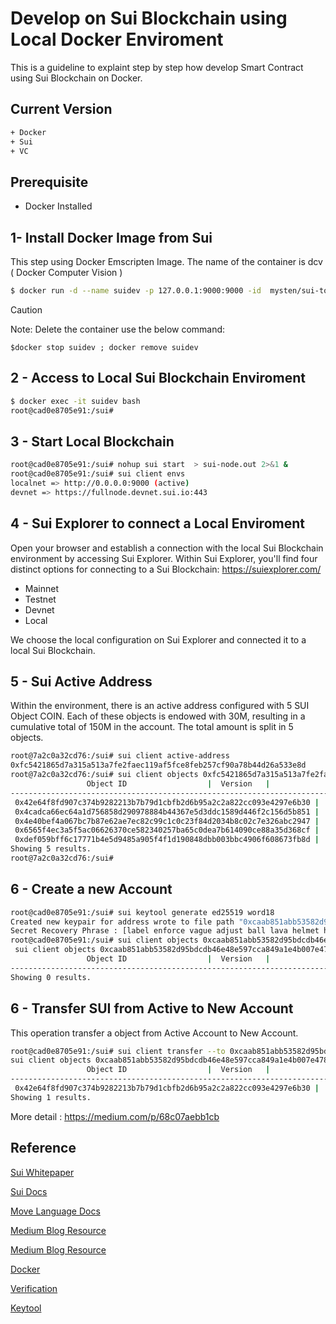 # Develop on Sui Blockchain using Local Docker Enviroment

This is a guideline to explaint step by step how develop Smart Contract using Sui Blockchain on Docker.

## Current Version 

```bash
+ Docker
+ Sui
+ VC 
```
## Prerequisite 

+ Docker Installed

## 1- Install Docker Image from Sui 

This step using Docker Emscripten Image. The name of the container is dcv  ( Docker Computer Vision  ) 
```bash
$ docker run -d --name suidev -p 127.0.0.1:9000:9000 -id  mysten/sui-tools:devnet
```

> [!CAUTION]
> Note: Delete the container use the below command:

 `$docker stop suidev ; docker remove suidev` 

## 2 - Access to Local Sui Blockchain Enviroment

```bash
$ docker exec -it suidev bash
root@cad0e8705e91:/sui#
```

## 3 - Start Local Blockchain 

```bash
root@cad0e8705e91:/sui# nohup sui start  > sui-node.out 2>&1 &
root@cad0e8705e91:/sui# sui client envs
localnet => http://0.0.0.0:9000 (active)
devnet => https://fullnode.devnet.sui.io:443
```

## 4 - Sui Explorer to connect a Local Enviroment 

Open your browser and establish a connection with the local Sui Blockchain environment by accessing Sui Explorer. 
Within Sui Explorer, you'll find four distinct options for connecting to a Sui Blockchain: https://suiexplorer.com/

+ Mainnet
+ Testnet
+ Devnet
+ Local
  
We choose the local configuration on Sui Explorer and connected it to a local Sui Blockchain.

## 5 - Sui Active Address 

Within the environment, there is an active address configured with 5 SUI Object COIN. 
Each of these objects is endowed with 30M, resulting in a cumulative total of 150M in the account. 
The total amount is split in 5 objects.

```bash
root@7a2c0a32cd76:/sui# sui client active-address
0xfc5421865d7a315a513a7fe2faec119af5fce8feb257cf90a78b44d26a533e8d
root@7a2c0a32cd76:/sui# sui client objects 0xfc5421865d7a315a513a7fe2faec119af5fce8feb257cf90a78b44d26a533e8d 2> /dev/null
                 Object ID                  |  Version   |                    Digest                    |   Owner Type    |               Object Type
---------------------------------------------------------------------------------------------------------------------------------------------------------------------
 0x42e64f8fd907c374b9282213b7b79d1cbfb2d6b95a2c2a822cc093e4297e6b30 |     1      | 4MohTVZcRtYM1RLf4Or2sl1TNlWC7r865NE7oQrnvJI= |  AddressOwner   |  Some(Struct(MoveObjectType(GasCoin)))
 0x4cadca66ec64a1d756858d290978884b44367e5d3ddc1589d446f2c156d5b851 |     1      | H49FURXjdIEZBfslS/ablTai4qI0WHqVhbXl7VmH2Vw= |  AddressOwner   |  Some(Struct(MoveObjectType(GasCoin)))
 0x4e40bef4a067bc7b87e62ae7ec82c99c1c0c23f84d2034b8c02c7e326abc2947 |     1      | v9fkqp7h88Dy3StXpCOS0Bsz1g2J0ISOYx0AIkTCu7Q= |  AddressOwner   |  Some(Struct(MoveObjectType(GasCoin)))
 0x6565f4ec3a5f5ac06626370ce582340257ba65c0dea7b614090ce88a35d368cf |     1      | k4aJgf6Q3MYdx4Xqo8bPvrFDW/+s0WyuDtKZN1hTbSE= |  AddressOwner   |  Some(Struct(MoveObjectType(GasCoin)))
 0xdef059bff6c17771b4e5d9485a905f4f1d190848dbb003bbc4906f608673fb8d |     1      | cfWVOLxzLs57eCV9W0JpVntOwBqBthVO7FnH9ny1EjA= |  AddressOwner   |  Some(Struct(MoveObjectType(GasCoin)))
Showing 5 results.
root@7a2c0a32cd76:/sui#
```
## 6 - Create a new Account

```bash
root@cad0e8705e91:/sui# sui keytool generate ed25519 word18
Created new keypair for address wrote to file path "0xcaab851abb53582d95bdcdb46e48e597cca849a1e4b007e478b4368718ccd5b8.key" with scheme ED25519: [0xcaab851abb53582d95bdcdb46e48e597cca849a1e4b007e478b4368718ccd5b8]
Secret Recovery Phrase : [label enforce vague adjust ball lava helmet hunt damage drill option observe spike essay clown baby insane doctor]
root@cad0e8705e91:/sui# sui client objects 0xcaab851abb53582d95bdcdb46e48e597cca849a1e4b007e478b4368718ccd5b8 2>/dev/null
 sui client objects 0xcaab851abb53582d95bdcdb46e48e597cca849a1e4b007e478b4368718ccd5b8 2>/dev/null
                 Object ID                  |  Version   |                    Digest                    |   Owner Type    |               Object Type
---------------------------------------------------------------------------------------------------------------------------------------------------------------------
Showing 0 results.
```

## 6 - Transfer SUI from Active to New Account

This operation transfer a object from Active Account to New Account. 

```bash
root@cad0e8705e91:/sui# sui client transfer --to 0xcaab851abb53582d95bdcdb46e48e597cca849a1e4b007e478b4368718ccd5b8 --object-id  0x42e64f8fd907c374b9282213b7b79d1cbfb2d6b95a2c2a822cc093e4297e6b30 --gas-budget 3000000 2> /dev/null
sui client objects 0xcaab851abb53582d95bdcdb46e48e597cca849a1e4b007e478b4368718ccd5b8 2>/dev/null
                 Object ID                  |  Version   |                    Digest                    |   Owner Type    |               Object Type
---------------------------------------------------------------------------------------------------------------------------------------------------------------------
 0x42e64f8fd907c374b9282213b7b79d1cbfb2d6b95a2c2a822cc093e4297e6b30 |     2      | Xept2720dEuT4x/OnRGo1VdIIzGhGjY6/27M2zl2il8= |  AddressOwner   |  Some(Struct(MoveObjectType(GasCoin)))
Showing 1 results.
```

 More detail : https://medium.com/p/68c07aebb1cb

## Reference

[Sui Whitepaper](https://github.com/MystenLabs/sui/blob/main/doc/paper/sui.pdf)

[Sui Docs](https://sui.io/)

[Move Language Docs](https://move-book.com)

[Medium Blog Resource](https://medium.com/coinmonks/web3-environment-using-sui-blockchain-and-docker-a8d31a9b1fe5)

[Medium Blog Resource](https://medium.com/coinmonks/sui-explorer-on-local-sui-blockchain-b60fb2c0053e)

[Docker](https://docker.com)

[Verification](https://link.springer.com/content/pdf/10.1007/978-3-030-53288-8.pdf)

[Keytool](https://docs.sui.io/references/cli/keytool)

